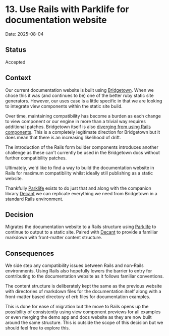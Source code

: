 # 13. Use Rails with Parklife for documentation website

Date: 2025-08-04

## Status

Accepted

## Context

Our current documentation website is built using [Bridgetown](https://www.bridgetownrb.com/). When we chose this it was (and continues to be) one of the better ruby static site generators. However, our uses case is a little specific in that we are looking to integrate view components within the static site build.

Over time, maintaining compatibility has become a burden as each change to view component or our engine in more than a trivial way requires additional patches. Bridgetown itself is also [diverging from using Rails components](https://www.bridgetownrb.com/future/road-to-bridgetown-2.0-escaping-burnout/). This is a completely legitimate direction for Bridgetown but it does mean that there is an increasing likelihood of drift.

The introduction of the Rails form builder components introduces another challenge as these can't currently be used in the Bridgetown docs without further compatibility patches.

Ultimately, we'd like to find a way to build the documentation website in Rails for maximum compatibility whilst ideally still publishing as a static website.

Thankfully [Parklife](https://github.com/benpickles/parklife) exists to do just that and along with the companion library [Decant](https://github.com/benpickles/decant) we can replicate everything we need from Bridgetown in a standard Rails environment.

## Decision

Migrates the documentation website to a Rails structure using [Parklife](https://github.com/benpickles/parklife) to continue to output to a static site. Paired with [Decant](https://github.com/benpickles/decant) to provide a familiar markdown with front-matter content structure.

## Consequences

We side step any compatibility issues between Rails and non-Rails environments. Using Rails also hopefully lowers the barrier to entry for contributing to the documentation website as it follows familiar conventions.

The content structure is deliberately kept the same as the previous website with directories of markdown files for the documentation itself along with a front-matter based directory of erb files for documentation examples.

This is done for ease of migration but the move to Rails opens up the possibility of consistently using view component previews for all examples or even merging the demo app and docs website as they are now built around the same structure. This is outside the scope of this decision but we should feel free to explore this.
